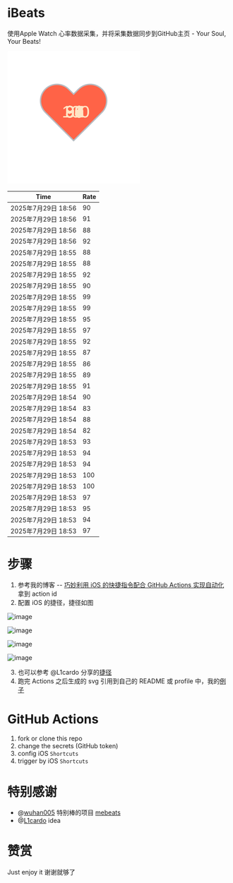 # iBeats
使用Apple Watch 心率数据采集，并将采集数据同步到GitHub主页 - Your Soul, Your Beats!

![](./files/heart.svg)

<!--START_SECTION:my_heart_rate-->
| Time | Rate | 
 | ---- | ---- | 
| 2025年7月29日 18:56 | 90 |
| 2025年7月29日 18:56 | 91 |
| 2025年7月29日 18:56 | 88 |
| 2025年7月29日 18:56 | 92 |
| 2025年7月29日 18:55 | 88 |
| 2025年7月29日 18:55 | 88 |
| 2025年7月29日 18:55 | 92 |
| 2025年7月29日 18:55 | 90 |
| 2025年7月29日 18:55 | 99 |
| 2025年7月29日 18:55 | 99 |
| 2025年7月29日 18:55 | 95 |
| 2025年7月29日 18:55 | 97 |
| 2025年7月29日 18:55 | 92 |
| 2025年7月29日 18:55 | 87 |
| 2025年7月29日 18:55 | 86 |
| 2025年7月29日 18:55 | 89 |
| 2025年7月29日 18:55 | 91 |
| 2025年7月29日 18:54 | 90 |
| 2025年7月29日 18:54 | 83 |
| 2025年7月29日 18:54 | 88 |
| 2025年7月29日 18:54 | 82 |
| 2025年7月29日 18:53 | 93 |
| 2025年7月29日 18:53 | 94 |
| 2025年7月29日 18:53 | 94 |
| 2025年7月29日 18:53 | 100 |
| 2025年7月29日 18:53 | 100 |
| 2025年7月29日 18:53 | 97 |
| 2025年7月29日 18:53 | 95 |
| 2025年7月29日 18:53 | 94 |
| 2025年7月29日 18:53 | 97 |

<!--END_SECTION:my_heart_rate-->

# 步骤
1. 参考我的博客 -- [巧妙利用 iOS 的快捷指令配合 GitHub Actions 实现自动化](https://github.com/yihong0618/gitblog/issues/198) 拿到 action id
2. 配置 iOS 的捷径，捷径如图

![image](https://user-images.githubusercontent.com/15976103/122154218-0db0b480-ce97-11eb-93bb-5aec07c558dc.png)

![image](https://user-images.githubusercontent.com/15976103/122154236-186b4980-ce97-11eb-8e4b-70551a0391ae.png)

![image](https://user-images.githubusercontent.com/15976103/122154268-2d47dd00-ce97-11eb-902e-3acf292265a9.png)

![image](https://user-images.githubusercontent.com/15976103/122174055-fa144680-ceb4-11eb-9be2-3eb83cd516f7.png)

3. 也可以参考 @L1cardo 分享的[捷径](https://www.icloud.com/shortcuts/6ab6047b459c41ad822ad6b94b1c03d4)
4. 跑完 Actions 之后生成的 svg 引用到自己的 README 或 profile 中，我的[例子](https://github.com/yihong0618) 

# GitHub Actions

1. fork or clone this repo
2. change the secrets (GitHub token)
3. config iOS `Shortcuts` 
4. trigger by iOS `Shortcuts`

# 特别感谢
- @[wuhan005](https://github.com/wuhan005) 特别棒的项目 [mebeats](https://github.com/wuhan005/mebeats)
- @[L1cardo](https://github.com/L1cardo) idea

# 赞赏
Just enjoy it
谢谢就够了

